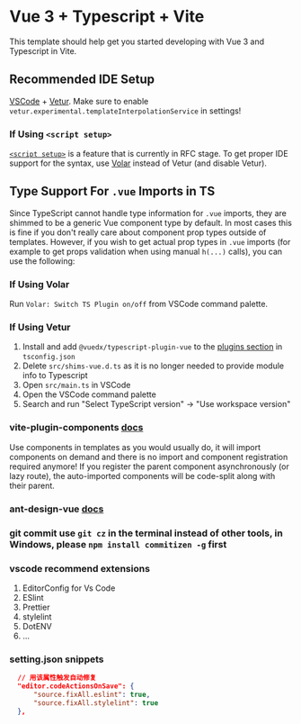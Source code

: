 # Vue 3 + Typescript + Vite

This template should help get you started developing with Vue 3 and Typescript in Vite.

## Recommended IDE Setup

[VSCode](https://code.visualstudio.com/) + [Vetur](https://marketplace.visualstudio.com/items?itemName=octref.vetur). Make sure to enable `vetur.experimental.templateInterpolationService` in settings!

### If Using `<script setup>`

[`<script setup>`](https://github.com/vuejs/rfcs/pull/227) is a feature that is currently in RFC stage. To get proper IDE support for the syntax, use [Volar](https://marketplace.visualstudio.com/items?itemName=johnsoncodehk.volar) instead of Vetur (and disable Vetur).

## Type Support For `.vue` Imports in TS

Since TypeScript cannot handle type information for `.vue` imports, they are shimmed to be a generic Vue component type by default. In most cases this is fine if you don't really care about component prop types outside of templates. However, if you wish to get actual prop types in `.vue` imports (for example to get props validation when using manual `h(...)` calls), you can use the following:

### If Using Volar

Run `Volar: Switch TS Plugin on/off` from VSCode command palette.

### If Using Vetur

1. Install and add `@vuedx/typescript-plugin-vue` to the [plugins section](https://www.typescriptlang.org/tsconfig#plugins) in `tsconfig.json`
2. Delete `src/shims-vue.d.ts` as it is no longer needed to provide module info to Typescript
3. Open `src/main.ts` in VSCode
4. Open the VSCode command palette
5. Search and run "Select TypeScript version" -> "Use workspace version"

### vite-plugin-components [docs](https://github.com/antfu/vite-plugin-components)

Use components in templates as you would usually do, it will import components on demand and there is no import and component registration required anymore! If you register the parent component asynchronously (or lazy route), the auto-imported components will be code-split along with their parent.

### ant-design-vue [docs](https://2x.antdv.com/components/overview-cn)

### git commit use `git cz` in the terminal instead of other tools, in Windows, please `npm install commitizen -g` first

### vscode recommend extensions

 1. EditorConfig for Vs Code
 2. ESlint
 3. Prettier
 4. stylelint
 5. DotENV
 6. ...

### setting.json snippets

  ``` json
    // 用该属性触发自动修复
    "editor.codeActionsOnSave": {
        "source.fixAll.eslint": true,
        "source.fixAll.stylelint": true
    },
  ```
